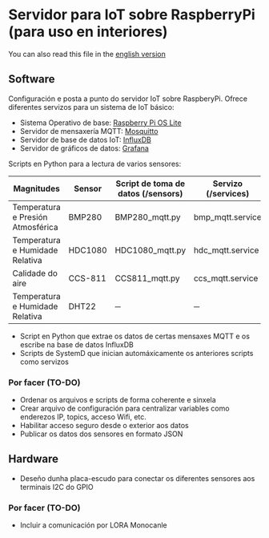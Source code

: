 # Servidor para IoT sobre RaspberryPi (para uso en interiores)

You can also read this file in the <a href="README_en.md">english version</a></p>
## Software
Configuración e posta a punto do servidor IoT sobre RaspberyPi. Ofrece diferentes servizos para un sistema de IoT básico:

* Sistema Operativo de base: [Raspberry Pi OS Lite](https://www.raspberrypi.org/software/)
* Servidor de mensaxería MQTT: [Mosquitto](https://mosquitto.org/)
* Servidor de base de datos IoT: [InfluxDB](https://www.influxdata.com/products/influxdb/)
* Servidor de gráficos de datos: [Grafana](https://grafana.com/)

Scripts en Python para a lectura de varios sensores:


| Magnitudes | Sensor | Script de toma de datos (/sensors) | Servizo (/services) | Documentación |
|---| --- | --- | --- | --- |
| Temperatura e Presión Atmosférica | BMP280 | BMP280_mqtt.py | bmp_mqtt.service | [BMP280 HowTo](documentacion/bmp280_howto.md) |
| Temperatura e Humidade Relativa | HDC1080 | HDC1080_mqtt.py | hdc_mqtt.service | [HDC1080 HowTo](documentacion/hdc1080_howto.md) |
| Calidade do aire | CCS-811 | CCS811_mqtt.py | ccs_mqtt.service |  |
| Temperatura e Humidade Relativa | DHT22 | ─ | ─ | Non recomendado

* Script en Python que extrae os datos de certas mensaxes MQTT e os escribe na base de datos InfluxDB
* Scripts de SystemD que inician automáxicamente os anteriores scripts como servizos
### Por facer (TO-DO)

* Ordenar os arquivos e scripts de forma coherente e sinxela
* Crear arquivo de configuración para centralizar variables como enderezos IP, topics, acceso Wifi, etc.
* Habilitar acceso seguro desde o exterior aos datos
* Publicar os datos dos sensores en formato JSON

## Hardware

* Deseño dunha placa-escudo para conectar os diferentes sensores aos terminais I2C do GPIO

### Por facer (TO-DO)

* Incluir a comunicación por LORA Monocanle
